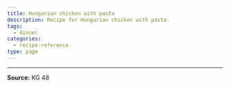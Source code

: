 ```yaml
---
title: Hungarian chicken with pasta
description: Recipe for Hungarian chicken with pasta.
tags:
  - dinner
categories:
  - recipe-reference
type: page
---
```


---

**Source:** KG 48